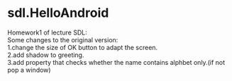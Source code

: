 # sdl.HelloAndroid
Homework1 of lecture SDL:<br/>
Some changes to the original version:<br/>
1.change the size of OK button to adapt the screen.<br/>
2.add shadow to greeting.<br/>
3.add property that checks whether the name contains alphbet only.(if not pop a window)<br/>
